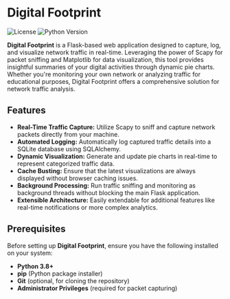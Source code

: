 # Digital Footprint

![License](https://img.shields.io/badge/license-MIT-blue.svg)
![Python Version](https://img.shields.io/badge/python-3.8%2B-blue.svg)

**Digital Footprint** is a Flask-based web application designed to capture, log, and visualize network traffic in real-time. Leveraging the power of Scapy for packet sniffing and Matplotlib for data visualization, this tool provides insightful summaries of your digital activities through dynamic pie charts. Whether you're monitoring your own network or analyzing traffic for educational purposes, Digital Footprint offers a comprehensive solution for network traffic analysis.

## Features

- **Real-Time Traffic Capture:** Utilize Scapy to sniff and capture network packets directly from your machine.
- **Automated Logging:** Automatically log captured traffic details into a SQLite database using SQLAlchemy.
- **Dynamic Visualization:** Generate and update pie charts in real-time to represent categorized traffic data.
- **Cache Busting:** Ensure that the latest visualizations are always displayed without browser caching issues.
- **Background Processing:** Run traffic sniffing and monitoring as background threads without blocking the main Flask application.
- **Extensible Architecture:** Easily extendable for additional features like real-time notifications or more complex analytics.

## Prerequisites

Before setting up **Digital Footprint**, ensure you have the following installed on your system:

- **Python 3.8+**
- **pip** (Python package installer)
- **Git** (optional, for cloning the repository)
- **Administrator Privileges** (required for packet capturing)

